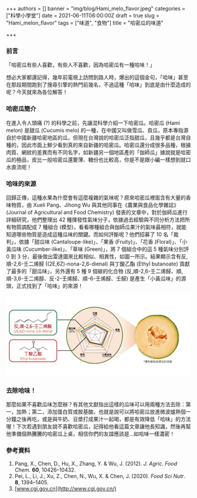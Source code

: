 +++
authors = []
banner = "img/blog/Hami_melo_flavor.jpeg"
categories = ["科學小學堂"]
date = 2021-06-11T06:00:00Z
draft = true
slug = "Hami_melon_flavor"
tags = ["味道", "食物"]
title = "哈密瓜的味道"

+++
### 前言

「哈密瓜有些人喜歡，有些人不喜歡，因為哈密瓜有一種哈味！」

想必大家都還記得，幾年前電視上訪問到路人時，爆出的這個金句，「哈味」甚至在那段期間跑到了搜尋引擎的熱門前幾名，不過這種「哈味」到底是由什麼造成的呢？今天就來為各位解答！

### 哈密瓜簡介

在進入令人頭痛 (?) 的科學之前，先讓混科學介紹一下哈密瓜。哈密瓜 (Hami melon) 是甜瓜 (Cucumis melo) 的一種，在中國又叫做雪瓜、貢瓜，原本專指源自於中國新疆哈密地區的瓜，但現在台灣說的哈密瓜泛指甜瓜，且幾乎都是台灣自種的，因此市面上鮮少看到真的來自新疆的哈密瓜。哈密瓜還分成很多品種，根據肉質、網紋的差異而有不同名字，如新疆另一個地區產的「伽師瓜」據說就是哈密瓜的極品，皮比一般哈密瓜還要薄、糖份也比較高，你是不是跟小編一樣想到就口水直流呢！

### 哈味的來源

回歸正傳，這種水果為什麼會有這麼複雜的氣味呢？原來哈密瓜裡面含有大量的香味物質，由 Xueli Pang、Jihong Wu 與其他同事在《農業與食品化學雜誌》(Journal of Agricultural and Food Chemistry) 發表的文章中，對於伽師瓜進行詳細研究，他們整理出 42 種揮發性氣味分子，依據過去經驗與不同分析方法把所有物質調配成 7 種組合 (模型)，看看哪種組合與伽師瓜果汁的氣味最相符，就能知道哪些物質是造成這種瓜味的關鍵。而如何評斷呢？他們招募了 10 名「裁判」，依據「甜瓜味 (Cantaloupe-like)」、「果香 (Fruity)」、「花香 (Floral)」、「小黃瓜味 (Cucumber-like)」、「草味 (Green)」，將 7 個組合中的這 5 種氣味分別評 0 到 3 分，最後做出雷達圖來比較相似、相異性，如圖一所示。結果顯示含有反,順-2,6-壬二烯醛 ((2E,6Z)-nona-2,6-dienal) 與丁酸乙酯 (Ethyl butanoate) 貢獻了最多的「甜瓜味」，另外還有 5 種 9 個碳的化合物 (反,順-2,6-壬二烯醛、順,順-3,6-壬二烯醇、反-2-壬烯醛、順-6-壬烯醛、壬醛) 是產生「小黃瓜味」的源頭，正式找到了「哈味」的來源！

![](img/blog/Hami_flavor_composition.jpg "圖一、雷達圖分析不同種類香瓜味道的比例")

### 去除哈味！

那麼如果不喜歡瓜味怎麼辦？有其他文獻指出這樣的瓜味可以用兩種方法去除：第一，加熱；第二，添加蛋白質或胺基酸。也就是說可以將哈密瓜放進微波爐熱個一分鐘之後再吃，或是與牛奶、豆漿打成果汁一起喝，都是有效降低「哈味」的方法喔！下次若遇到朋友說不喜歡哈密瓜，記得給他看這篇文章讓他長知識，然後再幫他準備個熱騰騰的哈密瓜上桌，相信你們的友誼應該是…如哈味一樣濃密！

### 參考資料

1. Pang, X., Chen, D., Hu, X., Zhang, Y. & Wu, J. (2012). _J. Agric. Food Chem._ **60**, 10426–10432.
2. Pei, L., Li, J., Xu, Z., Chen, N., Wu, X. & Chen, J. (2020). _Food Sci Nutr_. **8**, 1394–1405.
3. [www.cgi.gov.cn](http://www.cgi.gov.cn/)
